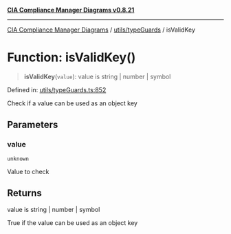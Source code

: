[**CIA Compliance Manager Diagrams v0.8.21**](../../../README.md)

***

[CIA Compliance Manager Diagrams](../../../modules.md) / [utils/typeGuards](../README.md) / isValidKey

# Function: isValidKey()

> **isValidKey**(`value`): value is string \| number \| symbol

Defined in: [utils/typeGuards.ts:852](https://github.com/Hack23/cia-compliance-manager/blob/689e67e40bb6afe811128d672a0d7dd5fcbdaea5/src/utils/typeGuards.ts#L852)

Check if a value can be used as an object key

## Parameters

### value

`unknown`

Value to check

## Returns

value is string \| number \| symbol

True if the value can be used as an object key
